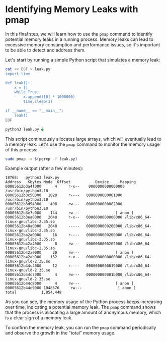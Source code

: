 # Identifying Memory Leaks with pmap

In this final step, we will learn how to use the `pmap` command to identify potential memory leaks in a running process. Memory leaks can lead to excessive memory consumption and performance issues, so it's important to be able to detect and address them.

Let's start by running a simple Python script that simulates a memory leak:

```bash
cat << EOF > leak.py
import time

def leak():
    x = []
    while True:
        x.append([0] * 1000000)
        time.sleep(1)

if __name__ == "__main__":
    leak()
EOF

python3 leak.py &
```

This script continuously allocates large arrays, which will eventually lead to a memory leak. Let's use the `pmap` command to monitor the memory usage of this process:

```bash
sudo pmap -x $(pgrep -f leak.py)
```

Example output (after a few minutes):

```
18768:   python3 leak.py
Address   Kbytes Mode  Offset           Device     Mapping
00005612b3a4f000      4     r-x--    0000000000000000 /usr/bin/python3.10
00005612b3c50000   1028     r----   0000000000001000 /usr/bin/python3.10
00005612b3d54000    408     rw---   0000000000002000 /usr/bin/python3.10
00005612b3e7c000    144     rw---                [ anon ]
00005612b3ea0000   2048     r-x--   0000000000000000 /lib/x86_64-linux-gnu/libc-2.35.so
00005612b40a0000   2048     -----   0000000000200000 /lib/x86_64-linux-gnu/libc-2.35.so
00005612b42a0000     16     r----   0000000000200000 /lib/x86_64-linux-gnu/libc-2.35.so
00005612b42a4000      8     rw---   0000000000202000 /lib/x86_64-linux-gnu/libc-2.35.so
00005612b42a6000     20     rw---                [ anon ]
00005612b42ab000    132     r-x--   0000000000000000 /lib/x86_64-linux-gnu/ld-2.35.so
00005612b44c4000     12     r----   0000000000019000 /lib/x86_64-linux-gnu/ld-2.35.so
00005612b44c7000      4     rw---   000000000001b000 /lib/x86_64-linux-gnu/ld-2.35.so
00005612b44c8000      4     rw---                [ anon ]
00005612b44c9000 1048576     rw---                [ anon ]
total           1,054,448
```

As you can see, the memory usage of the Python process keeps increasing over time, indicating a potential memory leak. The `pmap` command shows that the process is allocating a large amount of anonymous memory, which is a clear sign of a memory leak.

To confirm the memory leak, you can run the `pmap` command periodically and observe the growth in the "total" memory usage.
